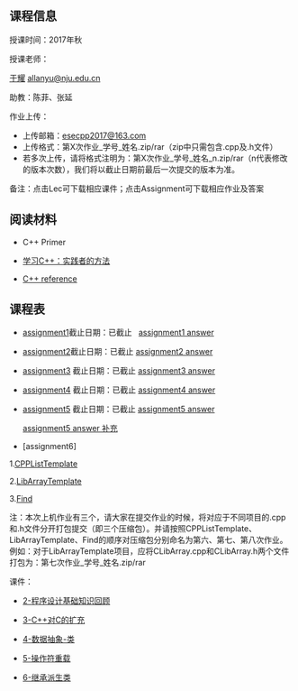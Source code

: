 ## 课程信息

授课时间：2017年秋

授课老师：

[于耀](http://ese.nju.edu.cn/faculty.php?name=yuyao&lang=cn)  allanyu@nju.edu.cn

助教：陈菲、张延

作业上传：
* 上传邮箱：esecpp2017@163.com
* 上传格式：第X次作业_学号_姓名.zip/rar（zip中只需包含.cpp及.h文件）
* 若多次上传，请将格式注明为：第X次作业_学号_姓名_n.zip/rar（n代表修改的版本次数），我们将以截止日期前最后一次提交的版本为准。

备注：点击Lec可下载相应课件；点击Assignment可下载相应作业及答案

## 阅读材料

* C++ Primer

* [学习C++：实践者的方法](http://blog.csdn.net/pongba/article/details/1930150)

* [C++ reference](http://en.cppreference.com/w/)

## 课程表

* [assignment1](https://github.com/esecpp2017/esecpp2017.github.io/raw/master/LibArray.zip)截止日期：已截止
   [assignment1 answer](https://github.com/esecpp2017/esecpp2017.github.io/raw/master/LibArray.rar)

* [assignment2](https://github.com/esecpp2017/esecpp2017.github.io/raw/master/LibArrayClass.rar)截止日期：已截止
   [assignment2 answer](https://github.com/esecpp2017/esecpp2017.github.io/raw/master/%E7%AC%AC%E4%BA%8C%E6%AC%A1%E4%BD%9C%E4%B8%9A%E4%BF%AE%E6%AD%A3.rar)
   
* [assignment3](https://github.com/esecpp2017/esecpp2017.github.io/raw/master/CPPList.rar) 截止日期：已截止
   [assignment3 answer](https://github.com/esecpp2017/esecpp2017.github.io/raw/master/%E7%AC%AC%E4%B8%89%E6%AC%A1%E7%AD%94%E6%A1%88.zip)

* [assignment4](https://github.com/esecpp2017/esecpp2017.github.io/raw/master/CPPListIterator.zip) 截止日期：已截止
   [assignment4 answer](https://github.com/esecpp2017/esecpp2017.github.io/raw/master/%E7%AC%AC%E5%9B%9B%E6%AC%A1%E7%AD%94%E6%A1%88.rar)
   
* [assignment5](https://github.com/esecpp2017/esecpp2017.github.io/raw/master/Draw%20-%20Blank.rar) 截止日期：已截止
   [assignment5 answer](https://github.com/esecpp2017/esecpp2017.github.io/raw/master/Draw.rar)
   
   [assignment5 answer 补充](https://github.com/esecpp2017/esecpp2017.github.io/raw/master/assgiment5.zip)
   
* [assignment6] 

1.[CPPListTemplate](https://github.com/esecpp2017/esecpp2017.github.io/raw/master/CPPListTemplate.zip)

2.[LibArrayTemplate](https://github.com/esecpp2017/esecpp2017.github.io/raw/master/LibArrayTemplate.zip)

3.[Find](https://github.com/esecpp2017/esecpp2017.github.io/raw/master/Find.zip)

注：本次上机作业有三个，请大家在提交作业的时候，将对应于不同项目的.cpp和.h文件分开打包提交（即三个压缩包）。并请按照CPPListTemplate、LibArrayTemplate、Find的顺序对压缩包分别命名为第六、第七、第八次作业。
例如：对于LibArrayTemplate项目，应将CLibArray.cpp和CLibArray.h两个文件打包为：第七次作业_学号_姓名.zip/rar

课件：

* [2-程序设计基础知识回顾](https://github.com/esecpp2017/esecpp2017.github.io/raw/master/2-%E7%A8%8B%E5%BA%8F%E8%AE%BE%E8%AE%A1%E5%9F%BA%E7%A1%80%E7%9F%A5%E8%AF%86%E5%9B%9E%E9%A1%BE.ppt)

* [3-C++对C的扩充](https://github.com/esecpp2017/esecpp2017.github.io/raw/master/3-C%2B%2B%E5%AF%B9C%E7%9A%84%E6%89%A9%E5%85%85.ppt)

* [4-数据抽象-类](https://github.com/esecpp2017/esecpp2017.github.io/blob/master/4-%E6%95%B0%E6%8D%AE%E6%8A%BD%E8%B1%A1%EF%BC%8D%E7%B1%BB.ppt)

* [5-操作符重载](https://github.com/esecpp2017/esecpp2017.github.io/raw/master/5-%E6%93%8D%E4%BD%9C%E7%AC%A6%E9%87%8D%E8%BD%BD.pptx)

* [6-继承派生类](https://github.com/esecpp2017/esecpp2017.github.io/raw/master/%E7%AC%AC8%E7%AB%A0%20%E7%BB%A7%E6%89%BF%EF%BC%8D%E6%B4%BE%E7%94%9F%E7%B1%BB%20.ppt)
